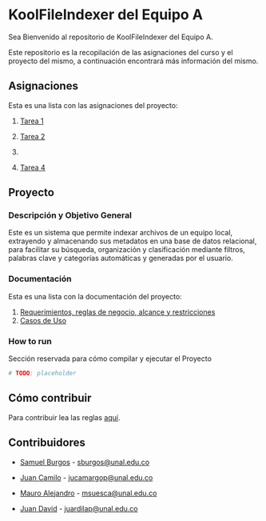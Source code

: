 # KoolFileIndexer del Equipo A

Sea Bienvenido al repositorio de KoolFileIndexer del Equipo A.

Este repositorio es la recopilación de las asignaciones del curso y el proyecto del mismo, a continuación encontrará más información del mismo.

## Asignaciones

Esta es una lista con las asignaciones del proyecto:

1. [Tarea 1](./Asignaciones/Tarea_01.pdf)

2. [Tarea 2](./Asignaciones/Tarea_02.pdf)

3. 

4. [Tarea 4](./Asignaciones/Tarea_04.pdf)

## Proyecto

### Descripción y Objetivo General

Este es un sistema que permite indexar archivos de un equipo local, extrayendo y almacenando sus metadatos en una base de datos relacional, para facilitar su búsqueda, organización y clasificación mediante filtros, palabras clave y categorías automáticas y generadas por el usuario.

### Documentación

Esta es una lista con la documentación del proyecto:

1. [Requerimientos, reglas de negocio, alcance y restricciones](./Documentación/Proyecto.pdf)
2. [Casos de Uso](./Documentación/Casos_de_uso/)


### How to run

Sección reservada para cómo compilar y ejecutar el Proyecto

```bash
# TODO: placeholder
```

## Cómo contribuir

Para contribuir lea las reglas [aquí](./how_to_contribute.md).

## Contribuidores

- [Samuel Burgos](https://github.com/ThePixelCode) - <sburgos@unal.edu.co>

- [Juan Camilo](https://github.com/camargoOzen) - <jucamargop@unal.edu.co>

- [Mauro Alejandro](https://github.com/Mauro-Suesca) - <msuesca@unal.edu.co>

- [Juan David](https://github.com/Juardilap) - <juardilap@unal.edu.co>
